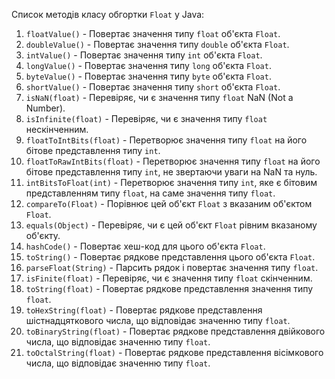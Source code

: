 Список методів класу обгортки `Float` у Java:
1. `floatValue()` - Повертає значення типу `float` об'єкта `Float`.
2. `doubleValue()` - Повертає значення типу `double` об'єкта `Float`.
3. `intValue()` - Повертає значення типу `int` об'єкта `Float`.
4. `longValue()` - Повертає значення типу `long` об'єкта `Float`.
5. `byteValue()` - Повертає значення типу `byte` об'єкта `Float`.
6. `shortValue()` - Повертає значення типу `short` об'єкта `Float`.
7. `isNaN(float)` - Перевіряє, чи є значення типу `float` NaN (Not a Number).
8. `isInfinite(float)` - Перевіряє, чи є значення типу `float` нескінченним.
9. `floatToIntBits(float)` - Перетворює значення типу `float` на його бітове представлення типу `int`.
10. `floatToRawIntBits(float)` - Перетворює значення типу `float` на його бітове представлення типу `int`, не звертаючи уваги на NaN та нуль.
11. `intBitsToFloat(int)` - Перетворює значення типу `int`, яке є бітовим представленням типу `float`, на саме значення типу `float`.
12. `compareTo(Float)` - Порівнює цей об'єкт `Float` з вказаним об'єктом `Float`.
13. `equals(Object)` - Перевіряє, чи є цей об'єкт `Float` рівним вказаному об'єкту.
14. `hashCode()` - Повертає хеш-код для цього об'єкта `Float`.
15. `toString()` - Повертає рядкове представлення цього об'єкта `Float`.
16. `parseFloat(String)` - Парсить рядок і повертає значення типу `float`.
17. `isFinite(float)` - Перевіряє, чи є значення типу `float` скінченним.
18. `toString(float)` - Повертає рядкове представлення значення типу `float`.
19. `toHexString(float)` - Повертає рядкове представлення шістнадцяткового числа, що відповідає значенню типу `float`.
20. `toBinaryString(float)` - Повертає рядкове представлення двійкового числа, що відповідає значенню типу `float`.
21. `toOctalString(float)` - Повертає рядкове представлення вісімкового числа, що відповідає значенню типу `float`.

